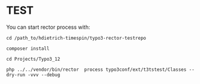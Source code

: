 TEST
====

You can start rector process with:

```
cd /path_to/hdietrich-timespin/typo3-rector-testrepo
```
```
composer install
```
```
cd Projects/Typo3_12
```
```
php ../../vendor/bin/rector  process typo3conf/ext/t3tstest/Classes --dry-run -vvv --debug
```